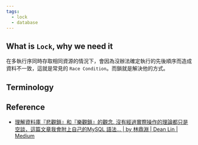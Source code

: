 ```yaml
---
tags:
  - lock
  - database
---
```

## What is `Lock`, why we need it

在多執行序同時存取相同資源的情況下，會因為沒辦法確定執行的先後順序而造成資料不一致，這就是常見的 `Race Condition`。而鎖就是解決他的方式。

## Terminology

## Reference

- [理解資料庫『悲觀鎖』和『樂觀鎖』的觀念. 沒有經過實際操作的理論都只是空談，這篇文章我會附上自己的MySQL 語法… | by 林鼎淵 | Dean Lin | Medium](https://medium.com/dean-lin/%E7%9C%9F%E6%AD%A3%E7%90%86%E8%A7%A3%E8%B3%87%E6%96%99%E5%BA%AB%E7%9A%84%E6%82%B2%E8%A7%80%E9%8E%96-vs-%E6%A8%82%E8%A7%80%E9%8E%96-2cabb858726d)
